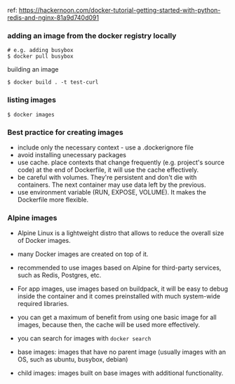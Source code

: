 ref: https://hackernoon.com/docker-tutorial-getting-started-with-python-redis-and-nginx-81a9d740d091

###  adding an image from the docker registry locally

    # e.g. adding busybox
    $ docker pull busybox

building an image

    $ docker build . -t test-curl

### listing images

    $ docker images

### Best practice for creating images

- include only the necessary context - use a .dockerignore file
- avoid installing unecessary packages
- use cache. place contexts that change frequently (e.g. project's source code) at the end of Dockerfile, it will use the cache effectively.
- be careful with volumes. They're persistent and don't die with containers. The next container may use data left by the previous.
- use environment variable (RUN, EXPOSE, VOLUME). It makes the Dockerfile more flexible.

### Alpine images

- Alpine Linux is a lightweight distro that allows to reduce the overall size of Docker images.
- many Docker images are created on top of it.
- recommended to use images based on Alpine for third-party services, such as Redis, Postgres, etc.
- For app images, use images based on buildpack, it will be easy to debug inside the container and it comes preinstalled with much system-wide required libraries.
- you can get a maximum of benefit from using one basic image for all images, because then, the cache will be used more effectively.

- you can search for images with `docker search`

- base images: images that have no parent image (usually images with an OS, such as ubuntu, busybox, debian)
- child images: images built on base images with additional functionality.
